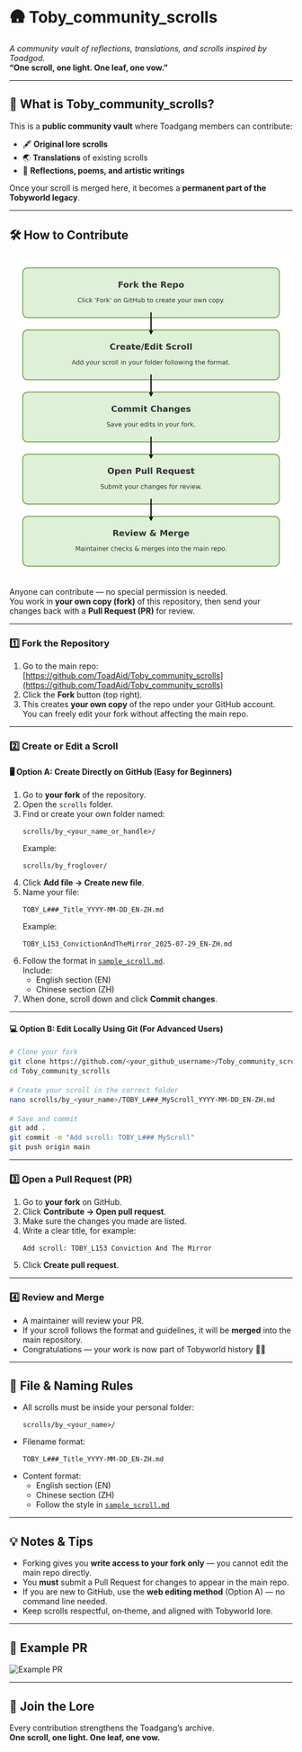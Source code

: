 # 🛖 Toby_community_scrolls
*A community vault of reflections, translations, and scrolls inspired by Toadgod.*  
**“One scroll, one light. One leaf, one vow.”**

---

## 📜 What is Toby_community_scrolls?
This is a **public community vault** where Toadgang members can contribute:
- 🖋 **Original lore scrolls**
- 🌏 **Translations** of existing scrolls
- 💭 **Reflections, poems, and artistic writings**

Once your scroll is merged here, it becomes a **permanent part of the Tobyworld legacy**.

---

## 🛠 How to Contribute

![Contribution Flow](toby_scrolls_contribution_flowchart.png)

Anyone can contribute — no special permission is needed.  
You work in **your own copy (fork)** of this repository, then send your changes back with a **Pull Request (PR)** for review.

---

### **1️⃣ Fork the Repository**
1. Go to the main repo:  
   [https://github.com/ToadAid/Toby_community_scrolls](https://github.com/ToadAid/Toby_community_scrolls)
2. Click the **Fork** button (top right).  
3. This creates **your own copy** of the repo under your GitHub account.  
   You can freely edit your fork without affecting the main repo.

---

### **2️⃣ Create or Edit a Scroll**

#### 🖥 Option A: Create Directly on GitHub (Easy for Beginners)
1. Go to **your fork** of the repository.
2. Open the `scrolls` folder.
3. Find or create your own folder named:
   ```
   scrolls/by_<your_name_or_handle>/
   ```
   Example:
   ```
   scrolls/by_froglover/
   ```
4. Click **Add file → Create new file**.
5. Name your file:
   ```
   TOBY_L###_Title_YYYY-MM-DD_EN-ZH.md
   ```
   Example:
   ```
   TOBY_L153_ConvictionAndTheMirror_2025-07-29_EN-ZH.md
   ```
6. Follow the format in [`sample_scroll.md`](scrolls/sample_scroll.md).  
   Include:
   - English section (EN)
   - Chinese section (ZH)
7. When done, scroll down and click **Commit changes**.

---

#### 💻 Option B: Edit Locally Using Git (For Advanced Users)
```bash
# Clone your fork
git clone https://github.com/<your_github_username>/Toby_community_scrolls.git
cd Toby_community_scrolls

# Create your scroll in the correct folder
nano scrolls/by_<your_name>/TOBY_L###_MyScroll_YYYY-MM-DD_EN-ZH.md

# Save and commit
git add .
git commit -m "Add scroll: TOBY_L### MyScroll"
git push origin main
```

---

### **3️⃣ Open a Pull Request (PR)**
1. Go to **your fork** on GitHub.
2. Click **Contribute → Open pull request**.
3. Make sure the changes you made are listed.
4. Write a clear title, for example:
   ```
   Add scroll: TOBY_L153 Conviction And The Mirror
   ```
5. Click **Create pull request**.

---

### **4️⃣ Review and Merge**
- A maintainer will review your PR.
- If your scroll follows the format and guidelines, it will be **merged** into the main repository.
- Congratulations — your work is now part of Tobyworld history 🐸📜

---

## 📂 File & Naming Rules
- All scrolls must be inside your personal folder:
  ```
  scrolls/by_<your_name>/
  ```
- Filename format:
  ```
  TOBY_L###_Title_YYYY-MM-DD_EN-ZH.md
  ```
- Content format:
  - English section (EN)
  - Chinese section (ZH)
  - Follow the style in [`sample_scroll.md`](scrolls/sample_scroll.md)

---

## 💡 Notes & Tips
- Forking gives you **write access to your fork only** — you cannot edit the main repo directly.
- You **must** submit a Pull Request for changes to appear in the main repo.
- If you are new to GitHub, use the **web editing method** (Option A) — no command line needed.
- Keep scrolls respectful, on‑theme, and aligned with Tobyworld lore.

---

## 📜 Example PR
![Example PR](https://docs.github.com/assets/cb-20354/images/help/pull_requests/pull-request-review-edit-branch.png)

---

## 🐸 Join the Lore
Every contribution strengthens the Toadgang’s archive.  
**One scroll, one light. One leaf, one vow.**